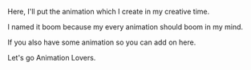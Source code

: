 Here, I'll put the animation which I create in my creative time.

I named it boom because my every animation should boom in my mind.

If you also have some animation so you can add on here.

Let's go Animation Lovers.
